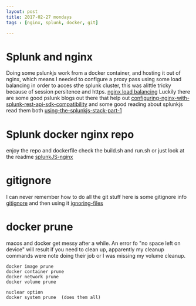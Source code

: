 ```yaml
---
layout: post
title: 2017-02-27 mondays
tags : [nginx, splunk, docker, git]

---
```


# Splunk and nginx
Doing some pslunkjs work from a docker container, and hosting it out of nginx, which means I needed to configure a proxy pass using some load balancing in order to acces sthe splunk cluster, this was alittle tricky because of session persitence and https. [nginx load balancing]( http://nginx.org/en/docs/http/load_balancing.html  "nginx load balancing") Luckily there are some good pslunk blogs out there that help out  [configuring-nginx-with-splunk-rest-api-sdk-compatibility](http://blogs.splunk.com/2016/05/25/configuring-nginx-with-splunk-rest-api-sdk-compatibility/ "configuring-nginx-with-splunk-rest-api-sdk-compatibility")  and some good reading about splunkjs read them both [using-the-splunkjs-stack-part-1](http://blogs.splunk.com/2015/09/17/using-the-splunkjs-stack-part-1/ "using-the-splunkjs-stack-part-1")      

# Splunk docker nginx repo
enjoy the repo  and dockerfile check the build.sh and run.sh or just look at the readme [splunkJS-nginx](https://github.com/ridingintraffic/splunkJS-nginx
 "splunkJS-nginx")

# gitignore
I can never remember how to do all the git stuff   here is some gitignore info [gitignore](https://github.com/github/gitignore "gitignore")  and then using it  [ignoring-files](https://help.github.com/articles/ignoring-files/ "ignoring-files")

# docker prune
macos and docker get messy after a while.  An error fo "no space left on device" will result if you need to clean up,   apparently my cleanup commands were note doing their job or I was missing my volume cleanup. 
```
docker image prune
docker container prune
docker network prune
docker volume prune 

nuclear option
docker system prune  (does them all)
```